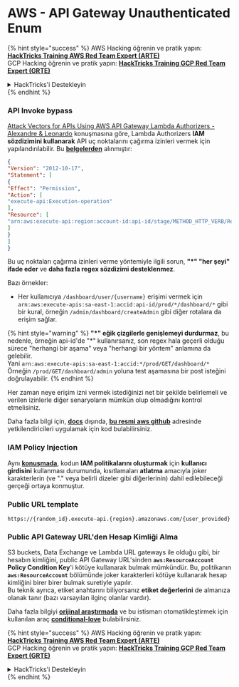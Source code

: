 # AWS - API Gateway Unauthenticated Enum

{% hint style="success" %}
AWS Hacking öğrenin ve pratik yapın:<img src="/.gitbook/assets/image.png" alt="" data-size="line">[**HackTricks Training AWS Red Team Expert (ARTE)**](https://training.hacktricks.xyz/courses/arte)<img src="/.gitbook/assets/image.png" alt="" data-size="line">\
GCP Hacking öğrenin ve pratik yapın: <img src="/.gitbook/assets/image (2).png" alt="" data-size="line">[**HackTricks Training GCP Red Team Expert (GRTE)**<img src="/.gitbook/assets/image (2).png" alt="" data-size="line">](https://training.hacktricks.xyz/courses/grte)

<details>

<summary>HackTricks'i Destekleyin</summary>

* [**Abonelik planlarını**](https://github.com/sponsors/carlospolop) kontrol edin!
* **💬 Discord grubuna** [**katılın**](https://discord.gg/hRep4RUj7f) veya [**telegram grubuna**](https://t.me/peass) **katılın** ya da **Twitter'da** 🐦 [**@hacktricks\_live**](https://twitter.com/hacktricks\_live)**'ı takip edin.**
* **HackTricks'e PR göndererek hacking ipuçlarını paylaşın** [**HackTricks**](https://github.com/carlospolop/hacktricks) ve [**HackTricks Cloud**](https://github.com/carlospolop/hacktricks-cloud) github depolarına.

</details>
{% endhint %}

### API Invoke bypass

[Attack Vectors for APIs Using AWS API Gateway Lambda Authorizers - Alexandre & Leonardo](https://www.youtube.com/watch?v=bsPKk7WDOnE) konuşmasına göre, Lambda Authorizers **IAM sözdizimini kullanarak** API uç noktalarını çağırma izinleri vermek için yapılandırılabilir. Bu [**belgelerden**](https://docs.aws.amazon.com/apigateway/latest/developerguide/api-gateway-control-access-using-iam-policies-to-invoke-api.html) alınmıştır:
```json
{
"Version": "2012-10-17",
"Statement": [
{
"Effect": "Permission",
"Action": [
"execute-api:Execution-operation"
],
"Resource": [
"arn:aws:execute-api:region:account-id:api-id/stage/METHOD_HTTP_VERB/Resource-path"
]
}
]
}
```
Bu uç noktaları çağırma izinleri verme yöntemiyle ilgili sorun, **"\*" "her şeyi" ifade eder** ve **daha fazla regex sözdizimi desteklenmez**.

Bazı örnekler:

* Her kullanıcıya `/dashboard/user/{username}` erişimi vermek için `arn:aws:execute-apis:sa-east-1:accid:api-id/prod/*/dashboard/*` gibi bir kural, örneğin `/admin/dashboard/createAdmin` gibi diğer rotalara da erişim sağlar.

{% hint style="warning" %}
**"\*" eğik çizgilerle genişlemeyi durdurmaz**, bu nedenle, örneğin api-id'de "\*" kullanırsanız, son regex hala geçerli olduğu sürece "herhangi bir aşama" veya "herhangi bir yöntem" anlamına da gelebilir.\
Yani `arn:aws:execute-apis:sa-east-1:accid:*/prod/GET/dashboard/*`\
Örneğin `/prod/GET/dashboard/admin` yoluna test aşamasına bir post isteğini doğrulayabilir.
{% endhint %}

Her zaman neye erişim izni vermek istediğinizi net bir şekilde belirlemeli ve verilen izinlerle diğer senaryoların mümkün olup olmadığını kontrol etmelisiniz.

Daha fazla bilgi için, [**docs**](https://docs.aws.amazon.com/apigateway/latest/developerguide/api-gateway-control-access-using-iam-policies-to-invoke-api.html) dışında, [**bu resmi aws github**](https://github.com/awslabs/aws-apigateway-lambda-authorizer-blueprints/tree/master/blueprints) adresinde yetkilendiricileri uygulamak için kod bulabilirsiniz.

### IAM Policy Injection

Aynı [**konuşmada**](https://www.youtube.com/watch?v=bsPKk7WDOnE), kodun **IAM politikalarını oluşturmak** için **kullanıcı girdisini** kullanması durumunda, kısıtlamaları **atlatma** amacıyla joker karakterlerin (ve "." veya belirli dizeler gibi diğerlerinin) dahil edilebileceği gerçeği ortaya konmuştur.

### Public URL template
```
https://{random_id}.execute-api.{region}.amazonaws.com/{user_provided}
```
### Public API Gateway URL'den Hesap Kimliği Alma

S3 buckets, Data Exchange ve Lambda URL gateways ile olduğu gibi, bir hesabın kimliğini, public API Gateway URL'sinden **`aws:ResourceAccount`** **Policy Condition Key**'i kötüye kullanarak bulmak mümkündür. Bu, politikanın **`aws:ResourceAccount`** bölümünde joker karakterleri kötüye kullanarak hesap kimliğini birer birer bulmak suretiyle yapılır.\
Bu teknik ayrıca, etiket anahtarını biliyorsanız **etiket değerlerini** de almanıza olanak tanır (bazı varsayılan ilginç olanlar vardır).

Daha fazla bilgiyi [**orijinal araştırmada**](https://blog.plerion.com/conditional-love-for-aws-metadata-enumeration/) ve bu istismarı otomatikleştirmek için kullanılan araç [**conditional-love**](https://github.com/plerionhq/conditional-love/) bulabilirsiniz.

{% hint style="success" %}
AWS Hacking öğrenin ve pratik yapın:<img src="/.gitbook/assets/image.png" alt="" data-size="line">[**HackTricks Training AWS Red Team Expert (ARTE)**](https://training.hacktricks.xyz/courses/arte)<img src="/.gitbook/assets/image.png" alt="" data-size="line">\
GCP Hacking öğrenin ve pratik yapın: <img src="/.gitbook/assets/image (2).png" alt="" data-size="line">[**HackTricks Training GCP Red Team Expert (GRTE)**<img src="/.gitbook/assets/image (2).png" alt="" data-size="line">](https://training.hacktricks.xyz/courses/grte)

<details>

<summary>HackTricks'i Destekleyin</summary>

* [**abonelik planlarını**](https://github.com/sponsors/carlospolop) kontrol edin!
* **💬 [**Discord grubuna**](https://discord.gg/hRep4RUj7f) veya [**telegram grubuna**](https://t.me/peass) katılın ya da bizi **Twitter**'da takip edin 🐦 [**@hacktricks\_live**](https://twitter.com/hacktricks\_live)**.**
* **HackTricks** ve [**HackTricks Cloud**](https://github.com/carlospolop/hacktricks-cloud) github depolarına PR göndererek hacking ipuçlarını paylaşın.

</details>
{% endhint %}
